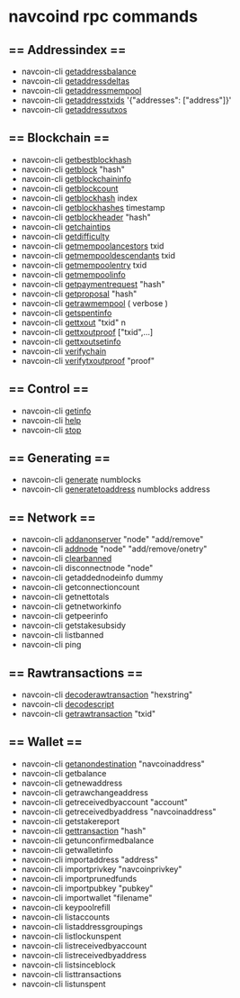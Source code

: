 # navcoind rpc commands

## == Addressindex ==
- navcoin-cli [getaddressbalance](address-index/getaddressbalance.md)
- navcoin-cli [getaddressdeltas](address-index/getaddressdeltas.md)
- navcoin-cli [getaddressmempool](address-index/getaddressmempool.md)
- navcoin-cli [getaddresstxids](address-index/getaddresstxids.md) '{"addresses": ["address"]}'
- navcoin-cli [getaddressutxos](address-index/getaddressutxos.md)

## == Blockchain ==
- navcoin-cli [getbestblockhash](blockchain/getbestblockhash.md)
- navcoin-cli [getblock](blockchain/getblock.md) "hash"
- navcoin-cli [getblockchaininfo](blockchain/getblockchaininfo.md)
- navcoin-cli [getblockcount](blockchain/getblockcount.md)
- navcoin-cli [getblockhash](blockchain/getblockhash.md) index
- navcoin-cli [getblockhashes](blockchain/getblockhashes.md) timestamp
- navcoin-cli [getblockheader](blockchain/getblockheader.md) "hash"
- navcoin-cli [getchaintips](blockchain/getchaintips.md)
- navcoin-cli [getdifficulty](blockchain/getdifficulty.md)
- navcoin-cli [getmempoolancestors](blockchain/getmempoolancestors.md) txid
- navcoin-cli [getmempooldescendants](blockchain/getmempooldescendants.md) txid
- navcoin-cli [getmempoolentry](blockchain/getmempoolentry.md) txid
- navcoin-cli [getmempoolinfo](blockchain/getmempoolinfo.md)
- navcoin-cli [getpaymentrequest](blockchain/getpaymentrequest.md) "hash"
- navcoin-cli [getproposal](blockchain/getproposal.md) "hash"
- navcoin-cli [getrawmempool](blockchain/getrawmempool.md) ( verbose )
- navcoin-cli [getspentinfo](blockchain/getspentinfo.md)
- navcoin-cli [gettxout](blockchain/gettxout.md) "txid" n
- navcoin-cli [gettxoutproof](blockchain/gettxoutproof.md) ["txid",...]
- navcoin-cli [gettxoutsetinfo](blockchain/gettxoutsetinfo.md)
- navcoin-cli [verifychain](blockchain/verifychain.md)
- navcoin-cli [verifytxoutproof](blockchain/verifytxoutproof.md) "proof"

## == Control ==
- navcoin-cli [getinfo](control/getinfo.md)
- navcoin-cli [help](control/help.md)
- navcoin-cli [stop](control/stop.md)

## == Generating ==
- navcoin-cli [generate](generating/generate.md) numblocks
- navcoin-cli [generatetoaddress](generating/generatetoaddress.md) numblocks address

## == Network ==
- navcoin-cli [addanonserver](network/addanonserver.md) "node" "add/remove"
- navcoin-cli [addnode](network/addnode.md) "node" "add/remove/onetry"
- navcoin-cli [clearbanned](network/clearbanned.md)
- navcoin-cli disconnectnode "node"
- navcoin-cli getaddednodeinfo dummy
- navcoin-cli getconnectioncount
- navcoin-cli getnettotals
- navcoin-cli getnetworkinfo
- navcoin-cli getpeerinfo
- navcoin-cli getstakesubsidy <hex string>
- navcoin-cli listbanned
- navcoin-cli ping

## == Rawtransactions ==
- navcoin-cli [decoderawtransaction](raw-transactions/decoderawtransaction.md) "hexstring"
- navcoin-cli [decodescript](raw-transactions/decodescript.md)
- navcoin-cli [getrawtransaction](raw-transactions/getrawtransaction.md) "txid"

## == Wallet ==
- navcoin-cli [getanondestination](wallet/getanondestination.md) "navcoinaddress"
- navcoin-cli getbalance
- navcoin-cli getnewaddress
- navcoin-cli getrawchangeaddress
- navcoin-cli getreceivedbyaccount "account"
- navcoin-cli getreceivedbyaddress "navcoinaddress"
- navcoin-cli getstakereport
- navcoin-cli [gettransaction](wallet/gettransaction.md) "hash"
- navcoin-cli getunconfirmedbalance
- navcoin-cli getwalletinfo
- navcoin-cli importaddress "address"
- navcoin-cli importprivkey "navcoinprivkey"
- navcoin-cli importprunedfunds
- navcoin-cli importpubkey "pubkey"
- navcoin-cli importwallet "filename"
- navcoin-cli keypoolrefill
- navcoin-cli listaccounts
- navcoin-cli listaddressgroupings
- navcoin-cli listlockunspent
- navcoin-cli listreceivedbyaccount
- navcoin-cli listreceivedbyaddress
- navcoin-cli listsinceblock
- navcoin-cli listtransactions
- navcoin-cli listunspent

